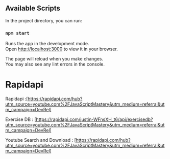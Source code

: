 
## Available Scripts

In the project directory, you can run:

### `npm start`

Runs the app in the development mode.\
Open [http://localhost:3000](http://localhost:3000) to view it in your browser.

The page will reload when you make changes.\
You may also see any lint errors in the console.



# Rapidapi

Rapidapi :[https://rapidapi.com/hub?utm_source=youtube.com%2FJavaScriptMastery&utm_medium=referral&utm_campaign=DevRel]

Exercise DB : [https://rapidapi.com/justin-WFnsXH_t6/api/exercisedb?utm_source=youtube.com%2FJavaScriptMastery&utm_medium=referral&utm_campaign=DevRel]

Youtube Search and Download : [https://rapidapi.com/hub?utm_source=youtube.com%2FJavaScriptMastery&utm_medium=referral&utm_campaign=DevRel]